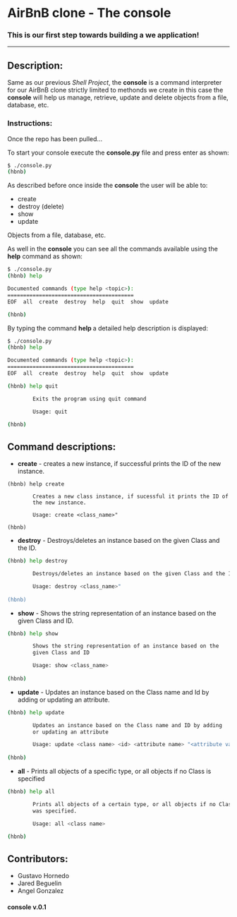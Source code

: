 # AirBnB clone - The console

### This is our first step towards building a we application!

---
## Description:

Same as our previous _Shell Project_, the __console__ is a command interpreter for our AirBnB clone strictly limited to methonds we create in this case the __console__ will help us manage, retrieve, update and delete objects from a file, database, etc.

### Instructions:
Once the repo has been pulled...

To start your console execute the __console.py__ file and press enter as shown:
```bash
$ ./console.py
(hbnb)
```
As described before once inside the __console__ the user will be able to: 

* create
* destroy (delete)
* show
* update

Objects from a file, database, etc.

As well in the __console__ you can see all the commands available using the __help__ command as shown:
```bash
$ ./console.py 
(hbnb) help

Documented commands (type help <topic>):
========================================
EOF  all  create  destroy  help  quit  show  update

(hbnb) 

```
By typing the command __help <topic>__ a detailed help description is displayed:

```bash
$ ./console.py 
(hbnb) help

Documented commands (type help <topic>):
========================================
EOF  all  create  destroy  help  quit  show  update

(hbnb) help quit

        Exits the program using quit command

        Usage: quit
        
(hbnb) 

```

## Command descriptions:

* __create__ - creates a new instance, if successful prints the ID of the new instance.
```bash.
(hbnb) help create

        Creates a new class instance, if sucessful it prints the ID of
        the new instance.

        Usage: create <class_name>"
        
(hbnb)
```
* __destroy__ - Destroys/deletes an instance based on the given Class and the ID.
```bash
(hbnb) help destroy

        Destroys/deletes an instance based on the given Class and the ID

        Usage: destroy <class_name>"
        
(hbnb) 
```
* __show__ - Shows the string representation of an instance based on the given Class and ID.
```bash
(hbnb) help show

        Shows the string representation of an instance based on the
        given Class and ID

        Usage: show <class_name>
        
(hbnb) 
```
* __update__ - Updates an instance based on the Class name and Id by adding or updating an attribute.
```bash
(hbnb) help update

        Updates an instance based on the Class name and ID by adding
        or updating an attribute

        Usage: update <class name> <id> <attribute name> "<attribute value>"
        
(hbnb) 
```
* __all__ - Prints all objects of a specific type, or all objects if no Class is specified
```bash
(hbnb) help all

        Prints all objects of a certain type, or all objects if no Class
        was specified.

        Usage: all <class name>
        
(hbnb) 
```
## Contributors:
* Gustavo Hornedo
* Jared Beguelin
* Angel Gonzalez
#### console v.0.1
